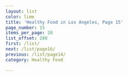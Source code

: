 ```yaml
---
layout: list
color: lime
title: 'Healthy Food in Los Angeles, Page 15'
page_number: 15
items_per_page: 20
list_offset: 280
first: /list/
next: /list/page16/
previous: /list/page14/
category: Healthy Food

---
```

